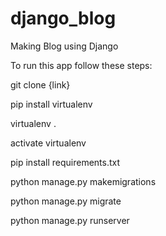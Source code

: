 # django_blog
Making Blog using Django

To run this app follow these steps:

git clone {link}

pip install virtualenv

virtualenv .

activate virtualenv

pip install requirements.txt

python manage.py makemigrations

python manage.py migrate

python manage.py runserver
